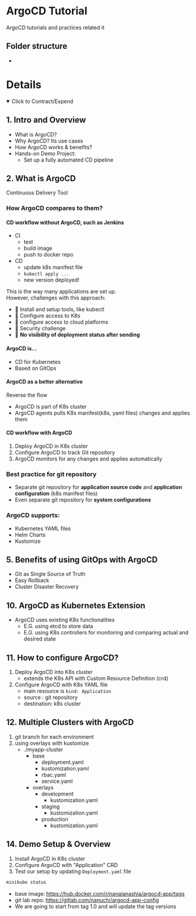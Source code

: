 # ArgoCD Tutorial

ArgoCD tutorials and practices related it

## Folder structure

-

# Details

<details open>
  <summary>Click to Contract/Expend</summary>

## 1. Intro and Overview

- What is ArgoCD?
- Why ArgoCD? Its use cases
- How ArgoCD works & benefits?
- Hands-on Demo Project:
  - Set up a fully automated CD pipeline

## 2. What is ArgoCD

Continuous Delivery Tool

### How ArgoCD compares to them?

#### CD workflow without ArgoCD, such as Jenkins

- CI
  - test
  - build image
  - push to docker repo
- CD
  - update k8s manifest file
  - `kubectl apply ...`
  - new version deployed!

This is the way many applications are set up.\
However, challenges with this approach:

- 🚫 Install and setup tools, like kubectl
- 🚫 Configure access to K8s
- 🚫 configure access to cloud platforms
- 🚫 Security challenge
- 🚫 **No visibility of deployment status after sending**

#### ArgoCD is...

- CD for Kubernetes
- Based on GitOps

#### ArgoCD as a better alternative

Reverse the flow

- ArgoCD is part of K8s cluster
- ArgoCD agents pulls K8s manifest(k8s, yaml files) changes and applies them

#### CD workflow with ArgoCD

1. Deploy ArgoCD in K8s cluster
2. Configure ArgoCD to track Git repository
3. ArgoCD monitors for any changes and applies automatically

### Best practice for git repository

- Separate git repository for **application source code** and **application configuration** (k8s manifest files)
- Even separate git repository for **system configurations**

### ArgoCD supports:

- Kubernetes YAML files
- Helm Charts
- Kustomize

## 5. Benefits of using GitOps with ArgoCD

- Git as Single Source of Truth
- Easy Rollback
- Cluster Disaster Recovery

## 10. ArgoCD as Kubernetes Extension

- ArgoCD uses existing K8s functionalities
  - E.G. using etcd to store data
  - E.G. using K8s controllers for monitoring and comparing actual and desired state

## 11. How to configure ArgoCD?

1. Deploy ArgoCD into K8s cluster
   - extends the K8s API with Custom Resource Definition (crd)
2. Configure ArgoCD with K8s YAML file
   - main resource is `kind: Application`
   - source : git repository
   - destination: k8s cluster

## 12. Multiple Clusters with ArgoCD

1. git branch for each environment
2. using overlays with kustomize
   - ./myapp-cluster
     - base
       - deployment.yaml
       - kustomization.yaml
       - rbac.yaml
       - service.yaml
     - overlays
       - development
         - kustomization.yaml
       - staging
         - kustomization.yaml
       - production
         - kustomization.yaml

## 14. Demo Setup & Overview

1. Install ArgoCD in K8s cluster
2. Configure ArgoCD with "Application" CRD
3. Test our setup by updating `Deployment.yaml` file

```sh
minikube status
```

- base image: https://hub.docker.com/r/nanajanashia/argocd-app/tags
- git lab repo: https://gitlab.com/nanuchi/argocd-app-config
- We are going to start from tag 1.0 and will update the tag versions

</details>
